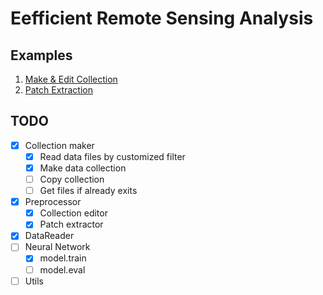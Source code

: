 # Eefficient Remote Sensing Analysis
## Examples
1. [Make & Edit Collection](./examples/make_edit_collection.ipynb)
2. [Patch Extraction](./examples/extract_patches.ipynb)
## TODO
- [X] Collection maker
    - [X] Read data files by customized filter
    - [X] Make data collection
    - [ ] Copy collection
    - [ ] Get files if already exits
- [X] Preprocessor
    - [X] Collection editor
    - [X] Patch extractor
- [X] DataReader
- [ ] Neural Network
    - [X] model.train
    - [ ] model.eval
- [ ] Utils